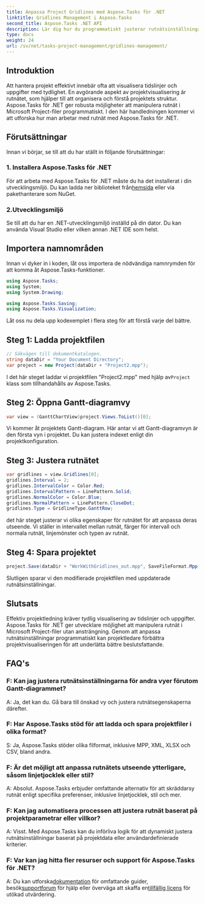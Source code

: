 ```yaml
---
title: Anpassa Project Gridlines med Aspose.Tasks för .NET
linktitle: Gridlines Management i Aspose.Tasks
second_title: Aspose.Tasks .NET API
description: Lär dig hur du programmatiskt justerar rutnätsinställningar i Microsoft Project-filer med Aspose.Tasks för .NET, projektvisualisering och hanteringseffektivitet.
type: docs
weight: 24
url: /sv/net/tasks-project-management/gridlines-management/
---
```

## Introduktion
Att hantera projekt effektivt innebär ofta att visualisera tidslinjer och uppgifter med tydlighet. En avgörande aspekt av projektvisualisering är rutnätet, som hjälper till att organisera och förstå projektets struktur. Aspose.Tasks för .NET ger robusta möjligheter att manipulera rutnät i Microsoft Project-filer programmatiskt. I den här handledningen kommer vi att utforska hur man arbetar med rutnät med Aspose.Tasks för .NET.
## Förutsättningar
Innan vi börjar, se till att du har ställt in följande förutsättningar:
### 1. Installera Aspose.Tasks för .NET
För att arbeta med Aspose.Tasks för .NET måste du ha det installerat i din utvecklingsmiljö. Du kan ladda ner biblioteket från[hemsida](https://releases.aspose.com/tasks/net/) eller via pakethanterare som NuGet.
### 2.Utvecklingsmiljö
Se till att du har en .NET-utvecklingsmiljö inställd på din dator. Du kan använda Visual Studio eller vilken annan .NET IDE som helst.
## Importera namnområden
Innan vi dyker in i koden, låt oss importera de nödvändiga namnrymden för att komma åt Aspose.Tasks-funktioner.

```csharp
using Aspose.Tasks;
using System;
using System.Drawing;

using Aspose.Tasks.Saving;
using Aspose.Tasks.Visualization;
```

Låt oss nu dela upp kodexemplet i flera steg för att förstå varje del bättre.
## Steg 1: Ladda projektfilen
```csharp
// Sökvägen till dokumentkatalogen.
string dataDir = "Your Document Directory";
var project = new Project(dataDir + "Project2.mpp");
```
 I det här steget laddar vi projektfilen "Project2.mpp" med hjälp av`Project` klass som tillhandahålls av Aspose.Tasks.
## Steg 2: Öppna Gantt-diagramvy
```csharp
var view = (GanttChartView)project.Views.ToList()[0];
```
Vi kommer åt projektets Gantt-diagram. Här antar vi att Gantt-diagramvyn är den första vyn i projektet. Du kan justera indexet enligt din projektkonfiguration.
## Steg 3: Justera rutnätet
```csharp
var gridlines = view.Gridlines[0];
gridlines.Interval = 2;
gridlines.IntervalColor = Color.Red;
gridlines.IntervalPattern = LinePattern.Solid;
gridlines.NormalColor = Color.Blue;
gridlines.NormalPattern = LinePattern.CloseDot;
gridlines.Type = GridlineType.GanttRow;
```
det här steget justerar vi olika egenskaper för rutnätet för att anpassa deras utseende. Vi ställer in intervallet mellan rutnät, färger för intervall och normala rutnät, linjemönster och typen av rutnät.
## Steg 4: Spara projektet
```csharp
project.Save(dataDir + "WorkWithGridlines_out.mpp", SaveFileFormat.Mpp);
```
Slutligen sparar vi den modifierade projektfilen med uppdaterade rutnätsinställningar.
## Slutsats
Effektiv projektledning kräver tydlig visualisering av tidslinjer och uppgifter. Aspose.Tasks för .NET ger utvecklare möjlighet att manipulera rutnät i Microsoft Project-filer utan ansträngning. Genom att anpassa rutnätsinställningar programmatiskt kan projektledare förbättra projektvisualiseringen för att underlätta bättre beslutsfattande.
## FAQ's
### F: Kan jag justera rutnätsinställningarna för andra vyer förutom Gantt-diagrammet?
A: Ja, det kan du. Gå bara till önskad vy och justera rutnätsegenskaperna därefter.
### F: Har Aspose.Tasks stöd för att ladda och spara projektfiler i olika format?
S: Ja, Aspose.Tasks stöder olika filformat, inklusive MPP, XML, XLSX och CSV, bland andra.
### F: Är det möjligt att anpassa rutnätets utseende ytterligare, såsom linjetjocklek eller stil?
A: Absolut. Aspose.Tasks erbjuder omfattande alternativ för att skräddarsy rutnät enligt specifika preferenser, inklusive linjetjocklek, stil och mer.
### F: Kan jag automatisera processen att justera rutnät baserat på projektparametrar eller villkor?
A: Visst. Med Aspose.Tasks kan du införliva logik för att dynamiskt justera rutnätsinställningar baserat på projektdata eller användardefinierade kriterier.
### F: Var kan jag hitta fler resurser och support för Aspose.Tasks för .NET?
 A: Du kan utforska[dokumentation](https://reference.aspose.com/tasks/net/) för omfattande guider, besök[supportforum](https://forum.aspose.com/c/tasks/15) för hjälp eller överväga att skaffa en[tillfällig licens](https://purchase.aspose.com/temporary-license/) för utökad utvärdering.